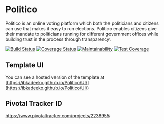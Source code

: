# Politico
Politico is an online voting platform which both the politicians and citizens can use that makes it easy to run elections. Politico enables citizens give their mandate to politicians running for different government offices while building trust in the process through transparency.

[![Build Status](https://travis-ci.com/ibkadeeko/Politico.svg?branch=develop)](https://travis-ci.com/ibkadeeko/Politico)
[![Coverage Status](https://coveralls.io/repos/github/ibkadeeko/Politico/badge.svg?branch=develop)](https://coveralls.io/github/ibkadeeko/Politico?branch=develop) 
[![Maintainability](https://api.codeclimate.com/v1/badges/d05c1a7e9e480e981acf/maintainability)](https://codeclimate.com/github/ibkadeeko/Politico/maintainability) 
[![Test Coverage](https://api.codeclimate.com/v1/badges/d05c1a7e9e480e981acf/test_coverage)](https://codeclimate.com/github/ibkadeeko/Politico/test_coverage)

## Template UI

You can see a hosted version of the template at [https://ibkadeeko.github.io/Politico/UI/](https://ibkadeeko.github.io/Politico/UI/)

## Pivotal Tracker ID

 https://www.pivotaltracker.com/projects/2238955




